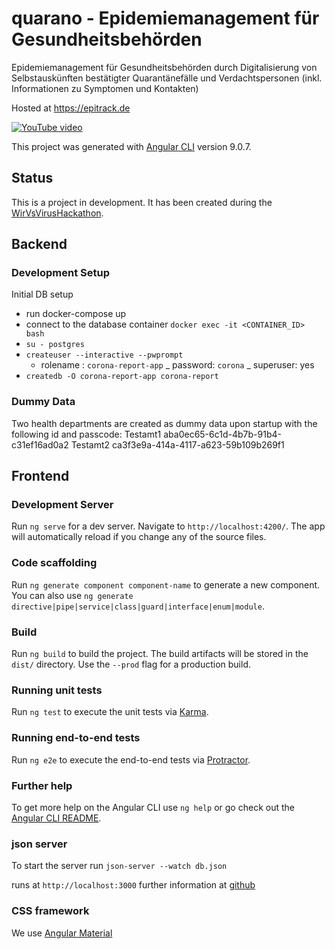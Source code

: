 # quarano - Epidemiemanagement für Gesundheitsbehörden

Epidemiemanagement für Gesundheitsbehörden durch Digitalisierung von Selbstauskünften bestätigter Quarantänefälle und Verdachtspersonen (inkl. Informationen zu Symptomen und Kontakten)

Hosted at <https://epitrack.de>

[![YouTube video](https://img.youtube.com/vi/z__mJRP8O0w/0.jpg)](https://www.youtube.com/watch?v=z__mJRP8O0wD)

This project was generated with [Angular CLI](https://github.com/angular/angular-cli) version 9.0.7.

## Status

This is a project in development. It has been created during the [WirVsVirusHackathon](https://wirvsvirushackathon.org/).

## Backend

### Development Setup

Initial DB setup

- run docker-compose up
- connect to the database container `docker exec -it <CONTAINER_ID> bash`
- `su - postgres`
- `createuser --interactive --pwprompt`
  - rolename : `corona-report-app`
    _ password: `corona`
    _ superuser: yes
- `createdb -O corona-report-app corona-report`

### Dummy Data

Two health departments are created as dummy data upon startup with the following id and passcode:
Testamt1 aba0ec65-6c1d-4b7b-91b4-c31ef16ad0a2
Testamt2 ca3f3e9a-414a-4117-a623-59b109b269f1

## Frontend

### Development Server

Run `ng serve` for a dev server. Navigate to `http://localhost:4200/`. The app will automatically reload if you change any of the source files.

### Code scaffolding

Run `ng generate component component-name` to generate a new component. You can also use `ng generate directive|pipe|service|class|guard|interface|enum|module`.

### Build

Run `ng build` to build the project. The build artifacts will be stored in the `dist/` directory. Use the `--prod` flag for a production build.

### Running unit tests

Run `ng test` to execute the unit tests via [Karma](https://karma-runner.github.io).

### Running end-to-end tests

Run `ng e2e` to execute the end-to-end tests via [Protractor](http://www.protractortest.org/).

### Further help

To get more help on the Angular CLI use `ng help` or go check out the [Angular CLI README](https://github.com/angular/angular-cli/blob/master/README.md).

### json server

To start the server run `json-server --watch db.json`

runs at `http://localhost:3000`
further information at [github](https://github.com/typicode/json-server)

### CSS framework

We use [Angular Material](https://v7.material.angular.io)
